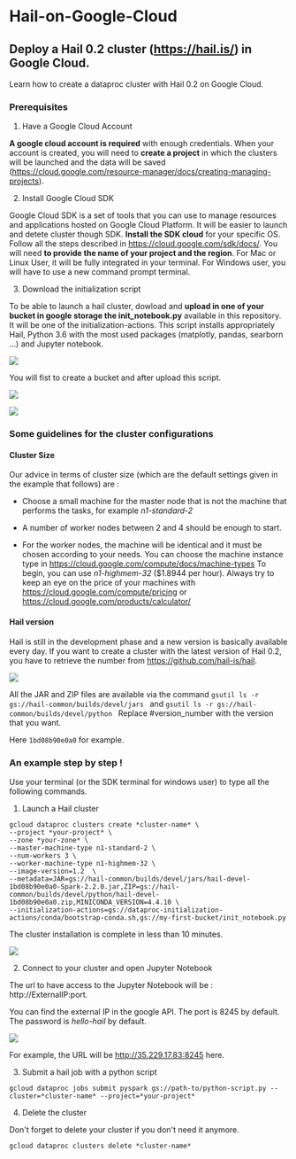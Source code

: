 # Hail-on-Google-Cloud

## Deploy a Hail 0.2 cluster (https://hail.is/) in Google Cloud.

Learn how to create a dataproc cluster with Hail 0.2 on Google Cloud.

### Prerequisites

1. Have a Google Cloud Account

**A google cloud account is required** with enough credentials. When your account is created, you will need to **create a project** in which the clusters will be launched and the data will be saved (https://cloud.google.com/resource-manager/docs/creating-managing-projects).

2. Install Google Cloud SDK

Google Cloud SDK is a set of tools that you can use to manage resources and applications hosted on Google Cloud Platform. It will be easier to launch and detete cluster though SDK. **Install the SDK cloud** for your specific OS. Follow all the steps described in https://cloud.google.com/sdk/docs/. You will need **to provide the name of your project and the region**. For Mac or Linux User, it will be fully integrated in your terminal. For Windows user, you will have to use a new command prompt terminal. 

3. Download the initialization script

To be able to launch a hail cluster, dowload and **upload in one of your bucket in google storage the init_notebook.py** available in this repository. It will be one of the initialization-actions. This script installs appropriately Hail, Python 3.6 with the most used packages (matplotly, pandas, searborn ...) and Jupyter notebook.

![](storage.png)


You will fist to create a bucket and after upload this script.


![](bucket.png)

![](upload-file.PNG)

### Some guidelines for the cluster configurations

#### Cluster Size

Our advice in terms of cluster size (which are the default settings given in the example that follows) are : 

- Choose a small machine for the master node that is not the machine that performs the tasks, for example *n1-standard-2*

- A number of worker nodes between 2 and 4 should be enough to start.

- For the worker nodes, the machine will be identical and it must be chosen according to your needs. You can choose the machine instance type in
https://cloud.google.com/compute/docs/machine-types To begin, you can use *n1-highmem-32* ($1.8944 per hour).
Always try to keep an eye on the price of your machines with https://cloud.google.com/compute/pricing or https://cloud.google.com/products/calculator/

#### Hail version

Hail is still in the development phase and a new version is basically available every day.
If you want to create a cluster with the latest version of Hail 0.2, you have to retrieve the number from https://github.com/hail-is/hail. 

![](hail-version.png)

All the JAR and ZIP files are available via the command  ```gsutil ls -r gs://hail-common/builds/devel/jars ``` and ```gsutil ls -r gs://hail-common/builds/devel/python ``` Replace #version_number with the version that you want. 

Here  ```1bd08b90e0a0``` for example.


### An example step by step !

Use your terminal (or the SDK terminal for windows user) to type all the following commands. 

1. Launch a Hail cluster 
```
gcloud dataproc clusters create *cluster-name* \
--project *your-project* \
--zone *your-zone* \
--master-machine-type n1-standard-2 \
--num-workers 3 \
--worker-machine-type n1-highmem-32 \
--image-version=1.2  \
--metadata=JAR=gs://hail-common/builds/devel/jars/hail-devel-1bd08b90e0a0-Spark-2.2.0.jar,ZIP=gs://hail-common/builds/devel/python/hail-devel-1bd08b90e0a0.zip,MINICONDA_VERSION=4.4.10 \
--initialization-actions=gs://dataproc-initialization-actions/conda/bootstrap-conda.sh,gs://my-first-bucket/init_notebook.py
```
The cluster installation is complete in less than 10 minutes.

![](cluster-creation.png)


2. Connect to your cluster and open Jupyter Notebook

The url to have access to the Jupyter Notebook will be : http://ExternalIP:port.

You can find the external IP in the google API. The port is 8245 by default. The password is *hello-hail* by default. 

![](cluster.png)

For example, the URL will be http://35.229.17.83:8245 here. 



3. Submit a hail job with a python script 
```
gcloud dataproc jobs submit pyspark gs://path-to/python-script.py --cluster=*cluster-name* --project=*your-project*
```

4. Delete the cluster 

Don't forget to delete your cluster if you don't need it anymore.
```
gcloud dataproc clusters delete *cluster-name*
```


